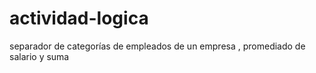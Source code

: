 # actividad-logica
separador de categorías de empleados de un empresa , promediado de salario y suma 
